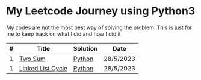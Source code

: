 # My Leetcode Journey using Python3

My codes are not the most best way of solving the problem. This is just for me to keep track on what I did and how I did it

| # | Title | Solution | Date |
|---| ----- | -------- | ---- |
| 1 | [Two Sum](https://leetcode.com/problems/two-sum/) | [Python](https://github.com/malaaaaaaaa/LeetCode-Journey/blob/main/Python%20/0001_TwoSums)| 28/5/2023 |
| 1 | [Linked List Cycle](https://leetcode.com/problems/linked-list-cycle/) | [Python](https://github.com/malaaaaaaaa/LeetCode-Journey/blob/main/Python%20/0141_LinkedListCycle.py)| 28/5/2023 |
